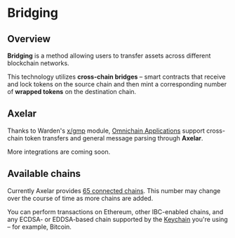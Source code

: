 ﻿---
sidebar_position: 6
---

# Bridging

## Overview

**Bridging** is a method allowing users to transfer assets across different blockchain networks.

This technology utilizes **cross-chain bridges** – smart contracts that receive and lock tokens on the source chain and then mint a corresponding number of **wrapped tokens** on the destination chain.

## Axelar

Thanks to Warden's [x/gmp](/learn/warden-protocol-modules/external-modules#xgmp) module, [Omnichain Applications](/learn/glossary#omnichain-application) support cross-chain token transfers and general message parsing through **Axelar**.

More integrations are coming soon.

## Available chains

Currently Axelar provides [65 connected chains](https://axelarscan.io). This number may change over the course of time as more chains are added.

You can perform transactions on Ethereum, other IBC-enabled chains, and any ECDSA- or EDDSA-based chain supported by the [Keychain](/learn/glossary#keychain) you're using – for example, Bitcoin.